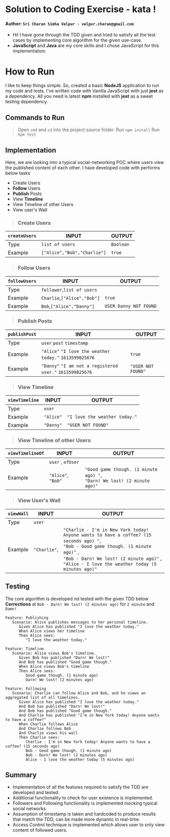 ﻿# Solution to Coding Exercise - kata !
#### Author: `Sri Charan Simha Velpur - velpur.charan@gmail.com`
- Hi! I have gone through the TDD given and tried to satisfy all the test cases by implementing core algorithm for the given use-case.
 - **JavaScript** and **Java** are my core skills and I chose JavaScript for this implementation. 


# How to Run

I like to keep things simple. So, created a basic **NodeJS** application to run my code and tests. I've written code with Vanilla JavaScript with just **jest** as a dependency. All you need is latest **npm** installed with **jest** as a sweet testing dependency.

## Commands to Run

> Open `cmd` and `cd` into the project source folder. 
> Run `npm install`
> Run `npm test` 

## Implementation

Here, we are looking into a typical social-networking POC where users view the published content of each other. 
I have developed code with performs below tasks
- Create Users
- **Follow** Users
- **Publish** Posts 
- View **Timeline**
- View Timeline of other Users
- View user's Wall

>### Create Users
|  `createUsers`              |INPUT|OUTPUT|
|----------------|-------------------------------|-----------------------------|
|Type|`list of users`            |`Boolean`           |
|Example|`["Alice","Bob","Charlie"]`            |`true`          |

> ### Follow Users
|  `followUsers`              |INPUT|OUTPUT|
|----------------|-------------------------------|-----------------------------|
|Type|`follower`,`list of users`            |       |
|Example|`Charlie`,`["Alice","Bob"]`            |`true`          |
|Example|`Bob`,`["Alice","Danny"]`            |`USER Danny NOT FOUND`          |

>### Publish Posts
|  `publishPost`              |INPUT|OUTPUT|
|----------------|-------------------------------|-----------------------------|
|Type|`user` `post` `timestamp`            |           |
|Example|`"Alice"` `"I love the weather today."` `1613599025676`            |`true`          |
|Example|`"Danny"` `"I am not a registered user."` `1613599025676`            |`"USER NOT FOUND"`          |


>### View Timeline
|  `viewTimeline`              |INPUT|OUTPUT|
|----------------|-------------------------------|-----------------------------|
|Type|`user`             |           |
|Example|`"Alice"`            |`"I love the weather today."`          |
|Example|`"Danny"`           |`"USER NOT FOUND"`          |

>### View Timeline of other Users
|  `viewTimelineOf`              |INPUT|OUTPUT|
|----------------|-------------------------------|-----------------------------|
|Type|`user` , `ofUser`            |           |
|Example|`"Alice"`, `"Bob"`           |`"Good game though. (1 minute ago) "`,<br/>`"Darn! We lost! (2 minute ago)"`  |

>### View User's Wall
|  `viewWall`              |INPUT|OUTPUT|
|----------------|-------------------------------|-----------------------------|
|Type|`user`             |           |
|Example|`"Charlie"`,            |`"Charlie - I'm in New York today! Anyone wants to have a coffee? (15 seconds ago) "`,<br/>`"Bob - Good game though. (1 minute ago)"` ,<br/>`"Bob - Darn! We lost! (2 minute ago)"`  ,<br/>`"Alice - I love the weather today (5 minutes ago)"`  

## Testing
The core algorithm is developed nd tested with the given TDD below
**Corrections** at  `Bob - Darn! We lost! (2 minutes ago)` for `2 minute` and `Damn!` 
```
Feature: Publishing
   Scenario: Alice publishes messages to her personal timeline.   
      Given Alice has published "I love the weather today."
      When Alice views her timeline
      Then Alice sees:
         "I love the weather today."
      
Feature: Timeline
   Scenario: Alice views Bob's timeline.
      Given Bob has published "Darn! We lost!"
      And Bob has published "Good game though."
      When Alice views Bob's timeline
      Then Alice sees:
         Good game though. (1 minute ago)
         Darn! We lost! (2 minutes ago)
      
Feature: Following
   Scenario: Charlie can follow Alice and Bob, and he views an aggregated list of all timelines.
      Given Alice has published "I love the weather today."
      And Bob has published "Darn! We lost!"
      And Bob has published "Good game though."
      And Charlie has published "I'm in New York today! Anyone wants to have a coffee?"
      When Charlie follows Alice
      And Charlie follows Bob
      And Charlie views his wall
      Then Charlie sees:
         Charlie - I'm in New York today! Anyone wants to have a coffee? (15 seconds ago)     
         Bob - Good game though. (1 minute ago)     
         Bob - Darn! We lost! (2 minutes ago)     
         Alice - I love the weather today (5 minutes ago) 
```

## Summary
- Implementation of all the features required to satisfy the TDD are developed and tested.
- Additional functionality to check for user existence is implemented.
- Followers and Following functionality is implemented mocking typical social networks. 
- Assumption of timestamp is taken and hardcoded to produce results that match the TDD, can be made more dynamic in real-time. 
- Access Control technique is implemented which allows user to only view content of followed users.  
